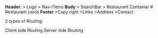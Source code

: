 **Header**:
     > Logo
     > Nav-ITems
**Body**
     > SearchBar
     > Reataurant Container
          # Restaurant cards
**Footer**
     >Copy right
     >Links
     >Address
     >Contact


2 types of Routing:

Client side Routing
Server side Routing
